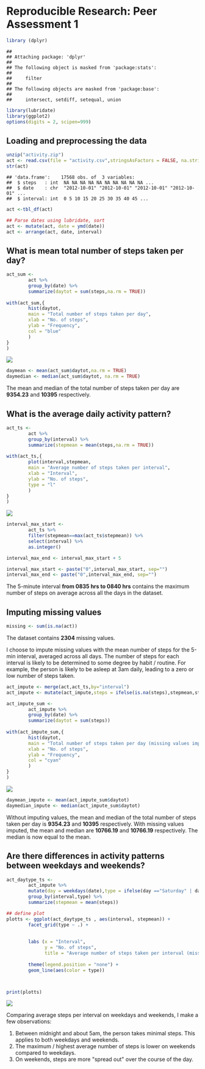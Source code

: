 # Reproducible Research: Peer Assessment 1

```r
library (dplyr)
```

```
## 
## Attaching package: 'dplyr'
## 
## The following object is masked from 'package:stats':
## 
##     filter
## 
## The following objects are masked from 'package:base':
## 
##     intersect, setdiff, setequal, union
```

```r
library(lubridate)
library(ggplot2)
options(digits = 2, scipen=999)
```
  
    
## Loading and preprocessing the data

```r
unzip("activity.zip")
act <- read.csv(file = "activity.csv",stringsAsFactors = FALSE, na.strings="NA")
str(act)
```

```
## 'data.frame':	17568 obs. of  3 variables:
##  $ steps   : int  NA NA NA NA NA NA NA NA NA NA ...
##  $ date    : chr  "2012-10-01" "2012-10-01" "2012-10-01" "2012-10-01" ...
##  $ interval: int  0 5 10 15 20 25 30 35 40 45 ...
```

```r
act <-tbl_df(act)

## Parse dates using lubridate, sort
act <- mutate(act, date = ymd(date))
act <- arrange(act, date, interval)
```
## What is mean total number of steps taken per day?

```r
act_sum <- 
        act %>%
        group_by(date) %>%
        summarize(daytot = sum(steps,na.rm = TRUE))
        
with(act_sum,{
        hist(daytot,
        main = "Total number of steps taken per day",
        xlab = "No. of steps",
        ylab = "Frequency",
        col = "blue"
        )
}
)
```

![](PA1_template_files/figure-html/calmean-1.png) 

```r
daymean <- mean(act_sum$daytot,na.rm = TRUE)
daymedian <- median(act_sum$daytot, na.rm = TRUE)
```
  
The mean and median of the total number of steps taken per day are **9354.23** and **10395** respectively.
  
## What is the average daily activity pattern?


```r
act_ts <- 
        act %>%
        group_by(interval) %>%
        summarize(stepmean = mean(steps,na.rm = TRUE))
        
with(act_ts,{
        plot(interval,stepmean,
        main = "Average number of steps taken per interval",
        xlab = "Interval",
        ylab = "No. of steps",
        type = "l"
        )
}
)
```

![](PA1_template_files/figure-html/ts-1.png) 

```r
interval_max_start <-
        act_ts %>%
        filter(stepmean==max(act_ts$stepmean)) %>%
        select(interval) %>%
        as.integer()

interval_max_end <- interval_max_start + 5

interval_max_start <- paste("0",interval_max_start, sep="")
interval_max_end <- paste("0",interval_max_end, sep="")
```

The 5-minute interval **from 0835 hrs to 0840 hrs** contains the maximum number of steps on average across all the days in the dataset.

## Imputing missing values

```r
missing <- sum(is.na(act))
```
The dataset contains **2304** missing values.  
  
I choose to impute missing values with the mean number of steps for the 5-min interval, averaged across all days. The number of steps for each interval is likely to be determined to some degree by habit / routine. For example, the person is likely to be asleep at 3am daily, leading to a zero or low number of steps taken.  


```r
act_impute <- merge(act,act_ts,by="interval")
act_impute <- mutate(act_impute,steps = ifelse(is.na(steps),stepmean,steps))

act_impute_sum <- 
        act_impute %>%
        group_by(date) %>%
        summarize(daytot = sum(steps))
        
with(act_impute_sum,{
        hist(daytot,
        main = "Total number of steps taken per day (missing values imputed)",
        xlab = "No. of steps",
        ylab = "Frequency",
        col = "cyan"
        )
}
)
```

![](PA1_template_files/figure-html/impute-1.png) 

```r
daymean_impute <- mean(act_impute_sum$daytot)
daymedian_impute <- median(act_impute_sum$daytot)
```
  
Without imputing values, the mean and median of the total number of steps taken per day is **9354.23** and **10395** respectively. With missing values imputed, the mean and median are **10766.19** and **10766.19** respectively. The median is now equal to the mean.

## Are there differences in activity patterns between weekdays and weekends?

```r
act_daytype_ts <- 
        act_impute %>%
        mutate(day = weekdays(date),type = ifelse(day =="Saturday" | day == "Sunday","weekend","weekday")) %>%
        group_by(interval,type) %>%
        summarize(stepmean = mean(steps))

## define plot
plotts <- ggplot(act_daytype_ts , aes(interval, stepmean)) +
        facet_grid(type ~ .) +  
        
        
        labs (x = "Interval", 
              y = "No. of steps", 
              title = "Average number of steps taken per interval (missing values imputed)") +
        
        theme(legend.position = "none") +
        geom_line(aes(color = type))



print(plotts)
```

![](PA1_template_files/figure-html/weekdayweekend-1.png) 

Comparing average steps per interval on weekdays and weekends, I make a few observations:  
1. Between midnight and about 5am, the person takes minimal steps. This applies to both weekdays and weekends.  
2. The maximum / highest average number of steps is lower on weekends compared to weekdays.  
3. On weekends, steps are more "spread out" over the course of the day.
